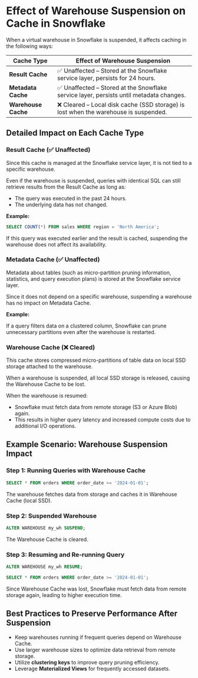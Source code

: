 # Effect of Warehouse Suspension on Cache in Snowflake

When a virtual warehouse in Snowflake is suspended, it affects caching in the following ways:

| Cache Type       | Effect of Warehouse Suspension |
|------------------|--------------------------------|
| **Result Cache**   | ✅ Unaffected – Stored at the Snowflake service layer, persists for 24 hours. |
| **Metadata Cache** | ✅ Unaffected – Stored at the Snowflake service layer, persists until metadata changes. |
| **Warehouse Cache** | ❌ Cleared – Local disk cache (SSD storage) is lost when the warehouse is suspended. |

## Detailed Impact on Each Cache Type

### Result Cache (✅ Unaffected)

Since this cache is managed at the Snowflake service layer, it is not tied to a specific warehouse.

Even if the warehouse is suspended, queries with identical SQL can still retrieve results from the Result Cache as long as:

- The query was executed in the past 24 hours.
- The underlying data has not changed.

**Example:**

```sql
SELECT COUNT(*) FROM sales WHERE region = 'North America';
```

If this query was executed earlier and the result is cached, suspending the warehouse does not affect its availability.

### Metadata Cache (✅ Unaffected)

Metadata about tables (such as micro-partition pruning information, statistics, and query execution plans) is stored at the Snowflake service layer.

Since it does not depend on a specific warehouse, suspending a warehouse has no impact on Metadata Cache.

**Example:**

If a query filters data on a clustered column, Snowflake can prune unnecessary partitions even after the warehouse is restarted.

### Warehouse Cache (❌ Cleared)

This cache stores compressed micro-partitions of table data on local SSD storage attached to the warehouse.

When a warehouse is suspended, all local SSD storage is released, causing the Warehouse Cache to be lost.

When the warehouse is resumed:

- Snowflake must fetch data from remote storage (S3 or Azure Blob) again.
- This results in higher query latency and increased compute costs due to additional I/O operations.

## Example Scenario: Warehouse Suspension Impact

### Step 1: Running Queries with Warehouse Cache

```sql
SELECT * FROM orders WHERE order_date >= '2024-01-01';
```

The warehouse fetches data from storage and caches it in Warehouse Cache (local SSD).

### Step 2: Suspended Warehouse

```sql
ALTER WAREHOUSE my_wh SUSPEND;
```

The Warehouse Cache is cleared.

### Step 3: Resuming and Re-running Query

```sql
ALTER WAREHOUSE my_wh RESUME;

SELECT * FROM orders WHERE order_date >= '2024-01-01';
```

Since Warehouse Cache was lost, Snowflake must fetch data from remote storage again, leading to higher execution time.

## Best Practices to Preserve Performance After Suspension

- Keep warehouses running if frequent queries depend on Warehouse Cache.
- Use larger warehouse sizes to optimize data retrieval from remote storage.
- Utilize **clustering keys** to improve query pruning efficiency.
- Leverage **Materialized Views** for frequently accessed datasets.
